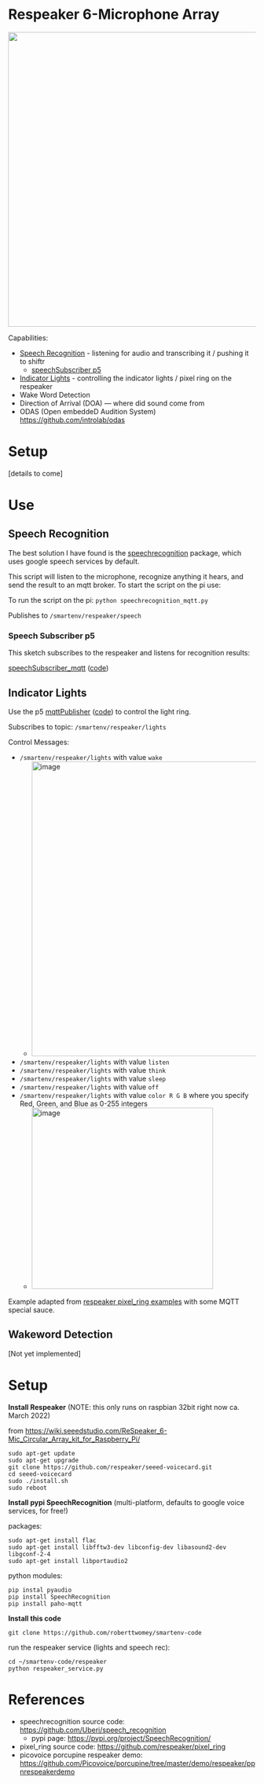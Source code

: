 # Respeaker 6-Microphone Array
<img src="https://user-images.githubusercontent.com/1598545/157468792-177624b7-5c33-4fd7-a845-4401881f29e2.png" width=600>

Capabilities:
- [Speech Recognition](#speech-recognition) - listening for audio and transcribing it / pushing it to shiftr
  - [speechSubscriber p5](#speech-subscriber-p5)
- [Indicator Lights](#indicator-lights) - controlling the indicator lights / pixel ring on the respeaker
- Wake Word Detection
- Direction of Arrival (DOA) — where did sound come from
- ODAS (Open embeddeD Audition System) https://github.com/introlab/odas

# Setup

[details to come]

# Use

## Speech Recognition
The best solution I have found is the [speechrecognition](https://pypi.org/project/SpeechRecognition/) package, which uses google speech services by default.

This script will listen to the microphone, recognize anything it hears, and send the result to an mqtt broker. To start the script on the pi use:

To run the script on the pi: 
`python speechrecognition_mqtt.py`

Publishes to `/smartenv/respeaker/speech`

### Speech Subscriber p5
This sketch subscribes to the respeaker and listens for recognition results:

[speechSubscriber_mqtt](https://editor.p5js.org/robert.twomey/full/9rzxlO4Qs) ([code](https://editor.p5js.org/robert.twomey/sketches/9rzxlO4Qs))

## Indicator Lights
Use the p5 [mqttPublisher](https://editor.p5js.org/robert.twomey/full/CEXVmsCBS) ([code](https://editor.p5js.org/robert.twomey/sketches/CEXVmsCBS)) to control the light ring.

Subscribes to topic: `/smartenv/respeaker/lights`

Control Messages:
  - `/smartenv/respeaker/lights` with value `wake`
    - <img width="600" alt="image" src="https://user-images.githubusercontent.com/1598545/155911682-2b705b31-fd37-4f91-b8c5-f247b3f44e58.png">
  - `/smartenv/respeaker/lights` with value `listen`
  - `/smartenv/respeaker/lights` with value `think`
  - `/smartenv/respeaker/lights` with value `sleep`
  - `/smartenv/respeaker/lights` with value `off`
  - `/smartenv/respeaker/lights` with value `color R G B` where you specify Red, Green, and Blue as 0-255 integers
    - <img width="369" alt="image" src="https://user-images.githubusercontent.com/1598545/155913062-76b7b920-d800-406c-818c-178ca0fb44b7.png">


Example adapted from [respeaker pixel_ring examples](https://github.com/respeaker/pixel_ring/blob/master/examples/respeaker_4mic_array.py) with some MQTT special sauce.


## Wakeword Detection
[Not yet implemented]

# Setup

__Install Respeaker__
(NOTE: this only runs on raspbian 32bit right now ca. March 2022)

from https://wiki.seeedstudio.com/ReSpeaker_6-Mic_Circular_Array_kit_for_Raspberry_Pi/

```
sudo apt-get update
sudo apt-get upgrade
git clone https://github.com/respeaker/seeed-voicecard.git
cd seeed-voicecard
sudo ./install.sh   
sudo reboot
```

__Install pypi SpeechRecognition__
(multi-platform, defaults to google voice services, for free!)

packages: 
```
sudo apt-get install flac
sudo apt-get install libfftw3-dev libconfig-dev libasound2-dev libgconf-2-4
sudo apt-get install libportaudio2
```

python modules:
```
pip instal pyaudio
pip install SpeechRecognition
pip install paho-mqtt
```

__Install this code__
```
git clone https://github.com/roberttwomey/smartenv-code
```

run the respeaker service (lights and speech rec):
```
cd ~/smartenv-code/respeaker
python respeaker_service.py
```

# References
- speechrecognition source code: https://github.com/Uberi/speech_recognition
  - pypi page: https://pypi.org/project/SpeechRecognition/
- pixel_ring source code: https://github.com/respeaker/pixel_ring
- picovoice porcupine respeaker demo: https://github.com/Picovoice/porcupine/tree/master/demo/respeaker/ppnrespeakerdemo
